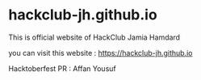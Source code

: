 # hackclub-jh.github.io
This is official website of HackClub Jamia Hamdard

you can visit this website : https://hackclub-jh.github.io

Hacktoberfest PR :
Affan Yousuf
